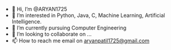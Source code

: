 - 👋 Hi, I’m @ARYAN1725
- 👀 I’m interested in Python, Java, C, Machine Learning, Artificial Intelligence.
- 🌱 I’m currently pursuing Computer Engineering
- 💞️ I’m looking to collaborate on ...
- 📫 How to reach me email on aryanpatil1725@gmail.com

<!---
ARYAN1725/ARYAN1725 is a ✨ special ✨ repository because its `README.md` (this file) appears on your GitHub profile.
You can click the Preview link to take a look at your changes.
--->
